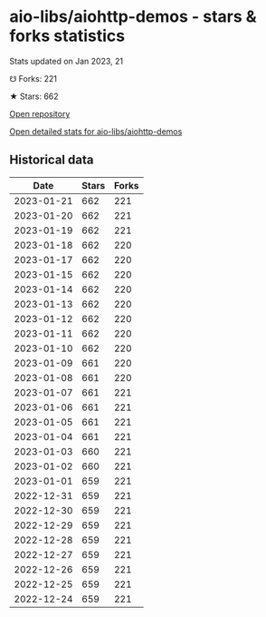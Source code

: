 # aio-libs/aiohttp-demos - stars & forks statistics

Stats updated on Jan 2023, 21

☋ Forks: 221

★ Stars: 662

[Open repository](https://github.com/aio-libs/aiohttp-demos)

[Open detailed stats for aio-libs/aiohttp-demos](https://reviewgithub.com/rep/aio-libs/aiohttp-demos)

## Historical data
| Date | Stars | Forks |
|------|-------|-------|
| 2023-01-21 | 662 | 221 | 
| 2023-01-20 | 662 | 221 | 
| 2023-01-19 | 662 | 221 | 
| 2023-01-18 | 662 | 220 | 
| 2023-01-17 | 662 | 220 | 
| 2023-01-15 | 662 | 220 | 
| 2023-01-14 | 662 | 220 | 
| 2023-01-13 | 662 | 220 | 
| 2023-01-12 | 662 | 220 | 
| 2023-01-11 | 662 | 220 | 
| 2023-01-10 | 662 | 220 | 
| 2023-01-09 | 661 | 220 | 
| 2023-01-08 | 661 | 220 | 
| 2023-01-07 | 661 | 221 | 
| 2023-01-06 | 661 | 221 | 
| 2023-01-05 | 661 | 221 | 
| 2023-01-04 | 661 | 221 | 
| 2023-01-03 | 660 | 221 | 
| 2023-01-02 | 660 | 221 | 
| 2023-01-01 | 659 | 221 | 
| 2022-12-31 | 659 | 221 | 
| 2022-12-30 | 659 | 221 | 
| 2022-12-29 | 659 | 221 | 
| 2022-12-28 | 659 | 221 | 
| 2022-12-27 | 659 | 221 | 
| 2022-12-26 | 659 | 221 | 
| 2022-12-25 | 659 | 221 | 
| 2022-12-24 | 659 | 221 | 

